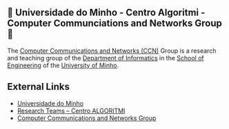 ## 👋 Universidade do Minho - Centro Algoritmi - Computer Communciations and Networks Group 👋
 
The [Computer Communications and Networks (CCN)](https://marco.uminho.pt/CCG/) Group is a research and teaching group of the [Department of Informatics](http://www.di.uminho.pt/) in the [School of Engineering](http://www.eng.uminho.pt) of the [University of Minho](http://www.uminho.pt). 
 
## External Links

- [Universidade do Minho](https://www.uminho.pt/)
- [Research Teams – Centro ALGORITMI](https://algoritmi.uminho.pt/people/people-research-teams/)
- [Computer Communications and Networks Group](https://marco.uminho.pt/CCG/)
